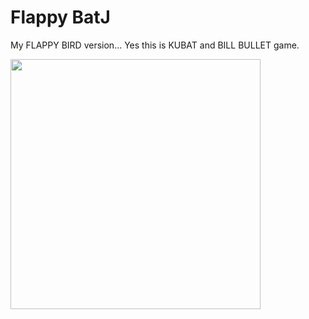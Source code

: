 # Flappy BatJ
My FLAPPY BIRD version... Yes this is KUBAT and BILL BULLET game.

<img src="https://raw.githubusercontent.com/orggue/DraculPy/master/beta.png" height="400px"/>
